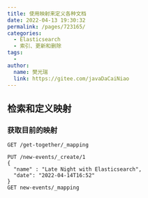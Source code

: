 ```yaml
---
title: 使用映射来定义各种文档
date: 2022-04-13 19:30:32
permalink: /pages/723165/
categories:
  - Elasticsearch
  - 索引、更新和删除
tags:
  - 
author: 
  name: 樊光瑞
  link: https://gitee.com/javaDaCaiNiao
---
```

## 检索和定义映射
### 获取目前的映射
```
GET /get-together/_mapping
```
```
PUT /new-events/_create/1
{
  "name" : "Late Night with Elasticsearch",
  "date": "2022-04-14T16:52"
}
GET new-events/_mapping
```